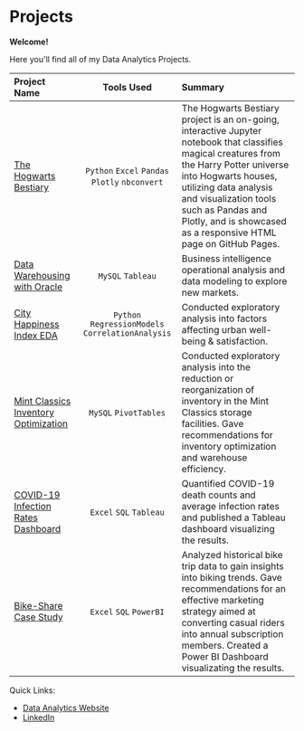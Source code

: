 # Projects
**Welcome!**

Here you'll find all of my Data Analytics Projects. 

| Project Name |   Tools Used   |   Summary   |
| :---         |     :---:      |    :---     |
| [The Hogwarts Bestiary](https://github.com/phelpsbp/The-Hogwarts-Bestiary) | `Python` `Excel` `Pandas` `Plotly` `nbconvert` | The Hogwarts Bestiary project is an on-going, interactive Jupyter notebook that classifies magical creatures from the Harry Potter universe into Hogwarts houses, utilizing data analysis and visualization tools such as Pandas and Plotly, and is showcased as a responsive HTML page on GitHub Pages.|
| [Data Warehousing with Oracle](https://github.com/phelpsbp/Data-Warehousing-with-Oracle) | `MySQL` `Tableau` |Business intelligence operational analysis and data modeling to explore new markets. |
|[City Happiness Index EDA](https://github.com/phelpsbp/City-Happiness-Index-EDA)|`Python` `RegressionModels` `CorrelationAnalysis`|Conducted exploratory analysis into factors affecting urban well-being & satisfaction.|
|[Mint Classics Inventory Optimization](https://github.com/phelpsbp/Mint-Classics-Inventory-Optimization)|`MySQL` `PivotTables`|Conducted exploratory analysis into the reduction or reorganization of inventory in the Mint Classics storage facilities. Gave recommendations for inventory optimization and warehouse efficiency.|
|[COVID-19 Infection Rates Dashboard](https://github.com/phelpsbp/COVID-19-Rates-Dashboard)|`Excel` `SQL` `Tableau`|Quantified COVID-19 death counts and average infection rates and published a Tableau dashboard visualizing the results.|
|[Bike-Share Case Study](https://github.com/phelpsbp/Cyclistic-Bike-Share-Case-Study)|`Excel` `SQL` `PowerBI`|Analyzed historical bike trip data to gain insights into biking trends. Gave recommendations for an effective marketing strategy aimed at converting casual riders into annual subscription members. Created a Power BI Dashboard visualizating the results.|



Quick Links:
* [Data Analytics Website](https://phelpsbp.github.io)
* [LinkedIn](https://www.linkedin.com/in/brittany-everette/)

